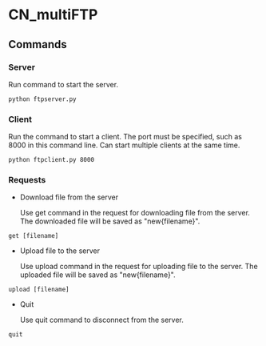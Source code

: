 # CN_multiFTP

## Commands

### Server
Run command to start the server.
```
python ftpserver.py
```

### Client
Run the command to start a client.
The port must be specified, such as 8000 in this command line.
Can start multiple clients at the same time.
```
python ftpclient.py 8000
```

### Requests
* Download file from the server
  
  Use get command in the request for downloading file from the server. The downloaded file will be saved as "new{filename}".
```
get [filename]
```

* Upload file to the server
  
  Use upload command in the request for uploading file to the server. The uploaded file will be saved as "new{filename}".
```
upload [filename]
```

* Quit
  
  Use quit command to disconnect from the server.
```
quit
```
